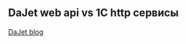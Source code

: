## DaJet web api vs 1С http сервисы

[DaJet blog](https://github.com/zhichkin/dajet/tree/main/doc/blog/README.md)



